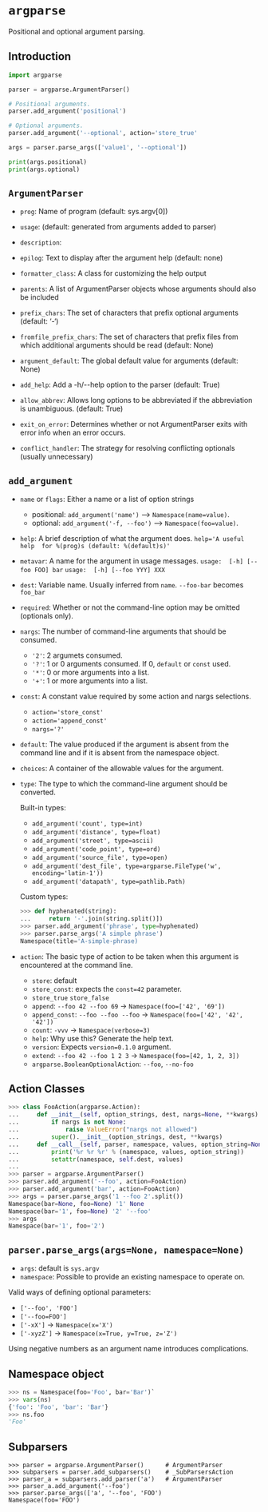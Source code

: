 # `argparse`

Positional and optional argument parsing.

## Introduction

```python
import argparse

parser = argparse.ArgumentParser()

# Positional arguments.
parser.add_argument('positional')

# Optional arguments.
parser.add_argument('--optional', action='store_true'

args = parser.parse_args(['value1', '--optional'])

print(args.positional)
print(args.optional)
```


## `ArgumentParser`

* `prog`: Name of program (default: sys.argv[0])
* `usage`: (default: generated from arguments added to parser)
* `description`:
* `epilog`: Text to display after the argument help (default: none)
* `formatter_class`: A class for customizing the help output

* `parents`: A list of ArgumentParser objects whose arguments should also be
  included

* `prefix_chars`: The set of characters that prefix optional arguments
  (default: ‘-‘)
* `fromfile_prefix_chars`: The set of characters that prefix files from which
  additional arguments should be read (default: None)

* `argument_default`: The global default value for arguments (default: None)

* `add_help`: Add a -h/--help option to the parser (default: True)
* `allow_abbrev`: Allows long options to be abbreviated if the abbreviation is
  unambiguous. (default: True)
* `exit_on_error`: Determines whether or not ArgumentParser exits with error
  info when an error occurs.
* `conflict_handler`: The strategy for resolving conflicting optionals (usually
  unnecessary)


## `add_argument`

* `name` or `flags`: Either a name or a list of option strings
  - positional: `add_argument('name')`    --> `Namespace(name=value)`.
  - optional: `add_argument('-f, --foo')` --> `Namespace(foo=value)`.
* `help`: A brief description of what the argument does.
    `help='A useful help  for %(prog)s (default: %(default)s)'`
* `metavar`: A name for the argument in usage messages.
  `usage:  [-h] [--foo FOO] bar`
  `usage:  [-h] [--foo YYY] XXX`

* `dest`: Variable name. Usually inferred from `name`. `--foo-bar` becomes
   `foo_bar`
* `required`: Whether or not the command-line option may be omitted (optionals
  only).
* `nargs`: The number of command-line arguments that should be consumed.
  - `'2'`: 2 argumets consumed.
  - `'?'`: 1 or 0 arguments consumed. If 0, `default` or `const` used.
  - `'*'`: 0 or more arguments into a list.
  - `'+'`: 1 or more arguments into a list.
* `const`: A constant value required by some action and nargs selections.
  - `action='store_const'`
  - `action='append_const'`
  - `nargs='?'`
* `default`: The value produced if the argument is absent from the command line
  and if it is absent from the namespace object.
* `choices`: A container of the allowable values for the argument.

* `type`: The type to which the command-line argument should be converted.

  Built-in types:
  - `add_argument('count', type=int)`
  - `add_argument('distance', type=float)`
  - `add_argument('street', type=ascii)`
  - `add_argument('code_point', type=ord)`
  - `add_argument('source_file', type=open)`
  - `add_argument('dest_file', type=argparse.FileType('w', encoding='latin-1'))`
  - `add_argument('datapath', type=pathlib.Path)`

  Custom types:
  ```python
  >>> def hyphenated(string):
  ...     return '-'.join(string.split()])
  >>> parser.add_argument('phrase', type=hyphenated)
  >>> parser.parse_args('A simple phrase')
  Namespace(title='A-simple-phrase)
  ```

* `action`: The basic type of action to be taken when this argument is
  encountered at the command line.
  - `store`: default
  - `store_const`: expects the `const=42` parameter.
  - `store_true` `store_false`
  - `append`: `--foo 42 --foo 69` -> `Namespace(foo=['42', '69'])`
  - `append_const`: `--foo --foo --foo` -> `Namespace(foo=['42', '42', '42'])`
  - `count`: `-vvv` -> `Namespace(verbose=3)`
  - `help`: Why use this? Generate the help text.
  - `version`: Expects `version=0.1.0` argument.
  - `extend`: `--foo 42 --foo 1 2 3` -> `Namespace(foo=[42, 1, 2, 3])`
  - `argparse.BooleanOptionalAction`: `--foo`, `--no-foo`


## Action Classes

```python
>>> class FooAction(argparse.Action):
...     def __init__(self, option_strings, dest, nargs=None, **kwargs):
...         if nargs is not None:
...             raise ValueError("nargs not allowed")
...         super().__init__(option_strings, dest, **kwargs)
...     def __call__(self, parser, namespace, values, option_string=None):
...         print('%r %r %r' % (namespace, values, option_string))
...         setattr(namespace, self.dest, values)
...
>>> parser = argparse.ArgumentParser()
>>> parser.add_argument('--foo', action=FooAction)
>>> parser.add_argument('bar', action=FooAction)
>>> args = parser.parse_args('1 --foo 2'.split())
Namespace(bar=None, foo=None) '1' None
Namespace(bar='1', foo=None) '2' '--foo'
>>> args
Namespace(bar='1', foo='2')
```

## `parser.parse_args(args=None, namespace=None)`

* `args`: default is `sys.argv`
* `namespace`: Possible to provide an existing namespace to operate on.

Valid ways of defining optional parameters:
* `['--foo', 'FOO']`
* `['--foo=FOO']`
* `['-xX']` -> `Namespace(x='X')`
* `['-xyzZ']` -> `Namespace(x=True, y=True, z='Z')`

Using negative numbers as an argument name introduces complications.


## Namespace object

```python
>>> ns = Namespace(foo='Foo', bar='Bar')`
>>> vars(ns)
{'foo': 'Foo', 'bar': 'Bar'}
>>> ns.foo
'Foo'
```

## Subparsers

```
>>> parser = argparse.ArgumentParser()      # ArgumentParser
>>> subparsers = parser.add_subparsers()    # _SubParsersAction
>>> parser_a = subparsers.add_parser('a')   # ArgumentParser
>>> parser_a.add_argument('--foo')
>>> parser.parse_args(['a', '--foo', 'FOO')
Namespace(foo='FOO')
```

